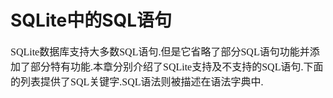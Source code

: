 # SQLite中的SQL语句
<font face="微软雅黑" size="3px">

SQLite数据库支持大多数SQL语句.但是它省略了部分SQL语句功能并添加了部分特有功能.本章分别介绍了SQLite支持及不支持的SQL语句.下面的列表提供了SQL关键字.SQL语法则被描述在语法字典中.
